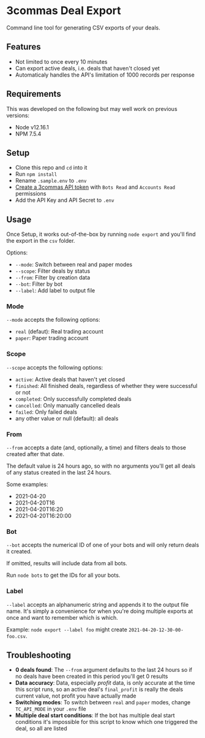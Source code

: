 # 3commas Deal Export

Command line tool for generating CSV exports of your deals.

## Features

- Not limited to once every 10 minutes
- Can export active deals, i.e. deals that haven't closed yet
- Automaticaly handles the API's limitation of 1000 records per response

## Requirements

This was developed on the following but may well work on previous versions:

- Node v12.16.1
- NPM 7.5.4

## Setup

- Clone this repo and `cd` into it
- Run `npm install`
- Rename `.sample.env` to `.env`
- [Create a 3commas API token](https://3commas.io/api_access_tokens) with `Bots Read` and `Accounts Read` permissions
- Add the API Key and API Secret to `.env`

## Usage

Once Setup, it works out-of-the-box by running `node export` and you'll find the export in the `csv` folder.

Options:

-  `--mode`: Switch between real and paper modes
-  `--scope`: Filter deals by status
-  `--from`: Filter by creation data
-  `--bot`: Filter by bot
-  `--label`: Add label to output file

### Mode

`--mode` accepts the following options:

- `real` (defaut): Real trading account
- `paper`: Paper trading account

### Scope

`--scope` accepts the following options:

- `active`: Active deals that haven't yet closed
- `finished`: All finished deals, regardless of whether they were successful or not
- `completed`: Only successfully completed deals
- `cancelled`: Only manually cancelled deals
- `failed`: Only failed deals
- any other value or null (default): all deals

### From

`--from` accepts a date (and, optionally, a time) and filters deals to those created after that date.

The default value is 24 hours ago, so with no arguments you'll get all deals of any status created in the last 24 hours.

Some examples:

- 2021-04-20
- 2021-04-20T16
- 2021-04-20T16:20
- 2021-04-20T16:20:00

### Bot

`--bot` accepts the numerical ID of one of your bots and will only return deals it created.

If omitted, results will include data from all bots.

Run `node bots` to get the IDs for all your bots.

### Label

`--label` accepts an alphanumeric string and appends it to the output file name. It's simply a convenience for when you're doing multiple exports at once and want to remember which is which.

Example: `node export --label foo` might create `2021-04-20-12-30-00-foo.csv`.

## Troubleshooting

- **0 deals found**: The `--from` argument defaults to the last 24 hours so if no deals have been created in this period you'll get 0 results
- **Data accuracy**: Data, especially *profit* data, is only accurate at the time this script runs, so an active deal's `final_profit` is really the deals current value, not profit you have actually made
- **Switching modes**: To switch between `real` and `paper` modes, change `TC_API_MODE` in your `.env` file
- **Multiple deal start conditions**: If the bot has multiple deal start conditions it's impossible for this script to know which one triggered the deal, so all are listed
